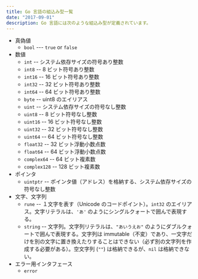 ```yaml
---
title: Go 言語の組込み型一覧
date: "2017-09-01"
description: Go 言語には次のような組込み型が定義されています。
---
```


* 真偽値
  * `bool` --- `true` or `false`
* 数値
  * `int` -- システム依存サイズの符号あり整数
  * `int8` -- 8 ビット符号あり整数
  * `int16` -- 16 ビット符号あり整数
  * `int32` -- 32 ビット符号あり整数
  * `int64` -- 64 ビット符号あり整数
  * `byte` -- uint8 のエイリアス
  * `uint` -- システム依存サイズの符号なし整数
  * `uint8` -- 8 ビット符号なし整数
  * `uint16` -- 16 ビット符号なし整数
  * `uint32` -- 32 ビット符号なし整数
  * `uint64` -- 64 ビット符号なし整数
  * `float32` -- 32 ビット浮動小数点数
  * `float64` -- 64 ビット浮動小数点数
  * `complex64` -- 64 ビット複素数
  * `complex128` -- 128 ビット複素数
* ポインタ
  * `uintptr` -- ポインタ値（アドレス）を格納する、システム依存サイズの符号なし整数
* 文字、文字列
  * `rune` -- １文字を表す（Unicode のコードポイント）。`int32` のエイリアス。文字リテラルは、`'あ'` のようにシングルクォートで囲んで表現する。
  * `string` -- 文字列。文字列リテラルは、`"あいうえお"` のようにダブルクォートで囲んで表現する。文字列は immutable（不変）であり、一文字だけを別の文字に置き換えたりすることはできない（必ず別の文字列を作成する必要がある）。空文字列 (`""`) は格納できるが、`nil` は格納できない。
* エラー用インタフェース
  * `error`


